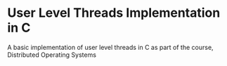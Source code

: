 # User Level Threads Implementation in C
A basic implementation of user level threads in C as part of the course, Distributed Operating Systems
